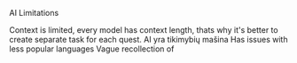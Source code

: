 AI Limitations

Context is limited, every model has context length, thats why it's better to create separate task for each quest.
AI yra tikimybių mašina
Has issues with less popular languages 
Vague recollection of 